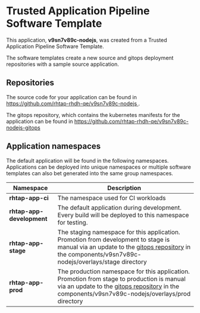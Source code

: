 # Trusted Application Pipeline Software Template

This application, **v9sn7v89c-nodejs**, was created from a Trusted Application Pipeline Software Template.

The software templates create a new source and gitops deployment repositories with a sample source application. 

## Repositories

The source code for your application can be found in [https://github.com/rhtap-rhdh-qe/v9sn7v89c-nodejs ](https://github.com/rhtap-rhdh-qe/v9sn7v89c-nodejs ).
 
The gitops repository, which contains the kubernetes manifests for the application can be found in 
[https://github.com/rhtap-rhdh-qe/v9sn7v89c-nodejs-gitops ](https://github.com/rhtap-rhdh-qe/v9sn7v89c-nodejs-gitops ) 

## Application namespaces 

The default application will be found in the following namespaces. Applications can be deployed into unique namespaces or multiple software templates can also bet generated into the same group namespaces.  

|  Namespace   |  Description   |  
| -------- | -------- |
| **rhtap-app-ci** | The namespace used for CI workloads |
| **rhtap-app-development** | The default application during development. Every build will be deployed to this namespace for testing. |
| **rhtap-app-stage** | The staging namespace for this application. Promotion from development to stage is manual via an update to the [gitops repository](https://github.com/rhtap-rhdh-qe/v9sn7v89c-nodejs-gitops ) in the components/v9sn7v89c-nodejs/overlays/stage directory |
| **rhtap-app-prod** | The production namespace for this application. Promotion from stage to production is manual via an update to the [gitops repository](https://github.com/rhtap-rhdh-qe/v9sn7v89c-nodejs-gitops ) in the components/v9sn7v89c-nodejs/overlays/prod directory |